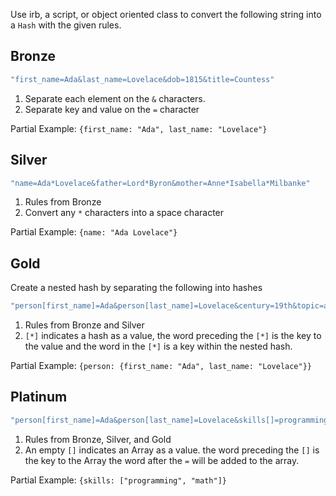 Use irb, a script, or object oriented class to convert the following string into a `Hash` with the given rules.

Bronze
-------

```ruby
"first_name=Ada&last_name=Lovelace&dob=1815&title=Countess"
```

1. Separate each element on the `&` characters.
2. Separate key and value on the `=` character

Partial Example: `{first_name: "Ada", last_name: "Lovelace"}`

Silver
-------

```ruby
"name=Ada*Lovelace&father=Lord*Byron&mother=Anne*Isabella*Milbanke"
```

1. Rules from Bronze
2. Convert any `*` characters into a space character

Partial Example: `{name: "Ada Lovelace"}`


Gold
-------
Create a nested hash by separating the following into hashes

```ruby
"person[first_name]=Ada&person[last_name]=Lovelace&century=19th&topic=analytical*engine"
```

1. Rules from Bronze and Silver
2. `[*]` indicates a hash as a value, the word preceding the `[*]` is the key to the value and the word in the `[*]` is a key within the nested hash.

Partial Example: `{person: {first_name: "Ada", last_name: "Lovelace"}}`

Platinum
-----

```ruby
"person[first_name]=Ada&person[last_name]=Lovelace&skills[]=programming&skills[]=math"
```

1. Rules from Bronze, Silver, and Gold
2. An empty `[]` indicates an Array as a value. the word preceding the `[]` is the key to the Array the word after the `=` will be added to the array.

Partial Example: `{skills: ["programming", "math"]}`
